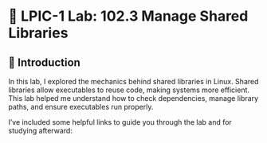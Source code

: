 # 🔧 LPIC-1 Lab: 102.3 Manage Shared Libraries

## 📝 Introduction
In this lab, I explored the mechanics behind shared libraries in Linux. Shared libraries allow executables to reuse code, making systems more efficient. This lab helped me understand how to check dependencies, manage library paths, and ensure executables run properly.

I’ve included some helpful links to guide you through the lab and for studying afterward:
